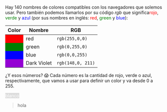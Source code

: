 Hay 140 nombres de colores compatibles con los navegadores que solemos usar. Pero también podemos llamarlos por su código _rgb_ que significa<span style="color:red;">rojo</span>, <span style="color:green;">verde</span> y <span style="color:blue;">azul</span> (por sus nombres en inglés: <span style="color:red;">red</span>, <span style="color:green;">green</span> y <span style="color:blue;">blue</span>): 

<table class="table table-striped"> 
  <thead>
  <tr>
    <th>Color</th>
    <th>Nombre</th>
    <th>RGB</th>
  <tr>
  </thead>
  <tbody>
  <tr>
    <td style="background-color: red"></td>
    <td>red</td>
    <td><code>rgb(255,0,0)</code></td>
  </tr>
  <tr>
    <td style="background-color: green"></td>
    <td>green</td>
    <td><code>rgb(0,255,0)</code></td>
  </tr>
  <tr>
    <td style="background-color: blue"></td>
    <td>blue</td>
    <td><code>rgb(0,0,255)</code></td>
  </tr>
<tr>
    <td style="background-color: DarkViolet"></td>
    <td>Dark Violet</td>
    <td><code>rgb(148,0, 211)</code></td>
  </tr>
  </tbody>
</table>

¿Y esos números? :scream: Cada número es la cantidad de rojo, verde o azul, respectivamente, que vamos a usar para definir un color y va desde 0 a 255. 

<span style="color:white; background-color: Gainsboro;">blanco</span>

> hola